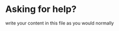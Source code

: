 <h1>Asking for help?</h1>
<p>write your content in this file as you would normally</p>
 
 <p><a href="https://www.proprofs.com/quiz-school/ugc/story.php?title=mzm3ndc3nw94of"</a></p>
